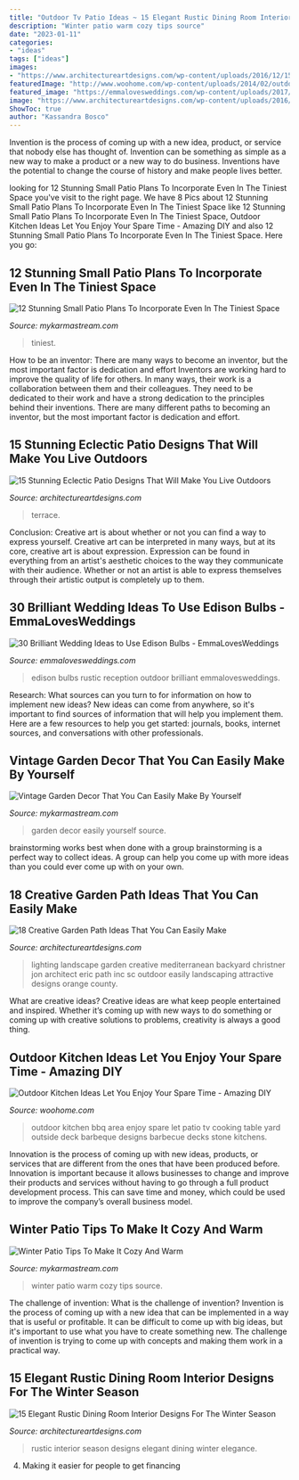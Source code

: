 ```yaml
---
title: "Outdoor Tv Patio Ideas ~ 15 Elegant Rustic Dining Room Interior Designs For The Winter Season"
description: "Winter patio warm cozy tips source"
date: "2023-01-11"
categories:
- "ideas"
tags: ["ideas"]
images:
- "https://www.architectureartdesigns.com/wp-content/uploads/2016/12/15-Stunning-Eclectic-Patio-Designs-That-Will-Make-You-Live-Outdoors-2.jpg"
featuredImage: "http://www.woohome.com/wp-content/uploads/2014/02/outdoor-kitchen-15.jpg"
featured_image: "https://emmalovesweddings.com/wp-content/uploads/2017/10/outdoor-rustic-wedding-reception-ideas.jpg"
image: "https://www.architectureartdesigns.com/wp-content/uploads/2016/12/15-Stunning-Eclectic-Patio-Designs-That-Will-Make-You-Live-Outdoors-2.jpg"
ShowToc: true
author: "Kassandra Bosco"
---
```



Invention is the process of coming up with a new idea, product, or service that nobody else has thought of. Invention can be something as simple as a new way to make a product or a new way to do business. Inventions have the potential to change the course of history and make people lives better.

	

		
looking for 12 Stunning Small Patio Plans To Incorporate Even In The Tiniest Space you've visit to the right page. We have 8 Pics about 12 Stunning Small Patio Plans To Incorporate Even In The Tiniest Space like 12 Stunning Small Patio Plans To Incorporate Even In The Tiniest Space, Outdoor Kitchen Ideas Let You Enjoy Your Spare Time - Amazing DIY and also 12 Stunning Small Patio Plans To Incorporate Even In The Tiniest Space. Here you go:
		
    
## 12 Stunning Small Patio Plans To Incorporate Even In The Tiniest Space

<img loading=lazy src="http://mykarmastream.com/wp-content/uploads/2017/08/patio-design-2.jpg" onerror="this.onerror=null;this.src='https://tse1.mm.bing.net/th?id=OIP.sMCdHvG9vlBkipSK7_2iqQHaLH&amp;pid=15.1';" alt="12 Stunning Small Patio Plans To Incorporate Even In The Tiniest Space">

_Source: mykarmastream.com_

>tiniest. 

	

How to be an inventor: There are many ways to become an inventor, but the most important factor is dedication and effort
Inventors are working hard to improve the quality of life for others. In many ways, their work is a collaboration between them and their colleagues. They need to be dedicated to their work and have a strong dedication to the principles behind their inventions. There are many different paths to becoming an inventor, but the most important factor is dedication and effort.

    
## 15 Stunning Eclectic Patio Designs That Will Make You Live Outdoors

<img loading=lazy src="https://www.architectureartdesigns.com/wp-content/uploads/2016/12/15-Stunning-Eclectic-Patio-Designs-That-Will-Make-You-Live-Outdoors-2.jpg" onerror="this.onerror=null;this.src='https://tse2.mm.bing.net/th?id=OIP.hxcJ9hxVH9mpFJZeXE3-MQHaLH&amp;pid=15.1';" alt="15 Stunning Eclectic Patio Designs That Will Make You Live Outdoors">

_Source: architectureartdesigns.com_

>terrace. 

	

Conclusion: Creative art is about whether or not you can find a way to express yourself.
Creative art can be interpreted in many ways, but at its core, creative art is about expression. Expression can be found in everything from an artist's aesthetic choices to the way they communicate with their audience. Whether or not an artist is able to express themselves through their artistic output is completely up to them.

    
## 30 Brilliant Wedding Ideas To Use Edison Bulbs - EmmaLovesWeddings

<img loading=lazy src="https://emmalovesweddings.com/wp-content/uploads/2017/10/outdoor-rustic-wedding-reception-ideas.jpg" onerror="this.onerror=null;this.src='https://tse3.mm.bing.net/th?id=OIP.fZdrfC13ry4-yquBoRzX-QHaLH&amp;pid=15.1';" alt="30 Brilliant Wedding Ideas to Use Edison Bulbs - EmmaLovesWeddings">

_Source: emmalovesweddings.com_

>edison bulbs rustic reception outdoor brilliant emmalovesweddings. 

	

Research: What sources can you turn to for information on how to implement new ideas?
New ideas can come from anywhere, so it's important to find sources of information that will help you implement them. Here are a few resources to help you get started: journals, books, internet sources, and conversations with other professionals.

    
## Vintage Garden Decor That You Can Easily Make By Yourself

<img loading=lazy src="http://mykarmastream.com/wp-content/uploads/2017/08/vintage-garden-decor-12.jpg" onerror="this.onerror=null;this.src='https://tse1.mm.bing.net/th?id=OIP.XUpHMkjz1vYTgcB9a6d6mgHaKI&amp;pid=15.1';" alt="Vintage Garden Decor That You Can Easily Make By Yourself">

_Source: mykarmastream.com_

>garden decor easily yourself source. 

	

brainstorming works best when done with a group
brainstorming is a perfect way to collect ideas. A group can help you come up with more ideas than you could ever come up with on your own.

    
## 18 Creative Garden Path Ideas That You Can Easily Make

<img loading=lazy src="https://www.architectureartdesigns.com/wp-content/uploads/2016/05/9-26.jpg" onerror="this.onerror=null;this.src='https://tse4.mm.bing.net/th?id=OIP.MFke7b42YRFNhggaQ_qh1QAAAA&amp;pid=15.1';" alt="18 Creative Garden Path Ideas That You Can Easily Make">

_Source: architectureartdesigns.com_

>lighting landscape garden creative mediterranean backyard christner jon architect eric path inc sc outdoor easily landscaping attractive designs orange county. 

	

What are creative ideas?
Creative ideas are what keep people entertained and inspired. Whether it’s coming up with new ways to do something or coming up with creative solutions to problems, creativity is always a good thing.

    
## Outdoor Kitchen Ideas Let You Enjoy Your Spare Time - Amazing DIY

<img loading=lazy src="http://www.woohome.com/wp-content/uploads/2014/02/outdoor-kitchen-15.jpg" onerror="this.onerror=null;this.src='https://tse2.mm.bing.net/th?id=OIP.aBX0IHzMpmdlZpbli8pgXgHaJ4&amp;pid=15.1';" alt="Outdoor Kitchen Ideas Let You Enjoy Your Spare Time - Amazing DIY">

_Source: woohome.com_

>outdoor kitchen bbq area enjoy spare let patio tv cooking table yard outside deck barbeque designs barbecue decks stone kitchens. 

	

Innovation is the process of coming up with new ideas, products, or services that are different from the ones that have been produced before. Innovation is important because it allows businesses to change and improve their products and services without having to go through a full product development process. This can save time and money, which could be used to improve the company’s overall business model.

    
## Winter Patio Tips To Make It Cozy And Warm

<img loading=lazy src="http://mykarmastream.com/wp-content/uploads/2017/12/winter-pation-ideas-.jpg" onerror="this.onerror=null;this.src='https://tse3.mm.bing.net/th?id=OIP.cuRk1h9LNzDGPU0nqrdzgwDaEs&amp;pid=15.1';" alt="Winter Patio Tips To Make It Cozy And Warm">

_Source: mykarmastream.com_

>winter patio warm cozy tips source. 

	

The challenge of invention: What is the challenge of invention?
Invention is the process of coming up with a new idea that can be implemented in a way that is useful or profitable. It can be difficult to come up with big ideas, but it's important to use what you have to create something new. The challenge of invention is trying to come up with concepts and making them work in a practical way.

    
## 15 Elegant Rustic Dining Room Interior Designs For The Winter Season

<img loading=lazy src="https://www.architectureartdesigns.com/wp-content/uploads/2015/01/15-Elegant-Rustic-Dining-Room-Interior-Designs-For-The-Winter-Season-9-630x936.jpg" onerror="this.onerror=null;this.src='https://tse4.mm.bing.net/th?id=OIP.mAycf9QN4mCscyE-2SXkCQHaLA&amp;pid=15.1';" alt="15 Elegant Rustic Dining Room Interior Designs For The Winter Season">

_Source: architectureartdesigns.com_

>rustic interior season designs elegant dining winter elegance. 

	

4. Making it easier for people to get financing 

